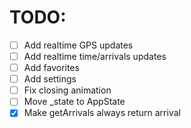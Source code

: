 # TODO:

- [ ] Add realtime GPS updates
- [ ] Add realtime time/arrivals updates
- [ ] Add favorites
- [ ] Add settings
- [ ] Fix closing animation
- [ ] Move \_state to AppState
- [x] Make getArrivals always return arrival
